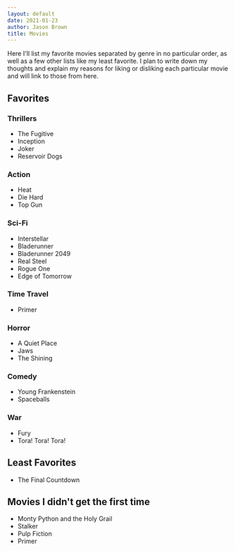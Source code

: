 ```yaml
---
layout: default
date: 2021-01-23
author: Jason Brown
title: Movies
---
```

Here I'll list my favorite movies separated by genre in no particular order, as well as a few other lists like my least favorite. I plan to write down my thoughts and explain my reasons for liking or disliking each particular movie and will link to those from here.

## Favorites

### Thrillers
* The Fugitive
* Inception
* Joker
* Reservoir Dogs

### Action
* Heat
* Die Hard
* Top Gun

### Sci-Fi
* Interstellar
* Bladerunner
* Bladerunner 2049
* Real Steel
* Rogue One
* Edge of Tomorrow

### Time Travel
* Primer

### Horror
* A Quiet Place
* Jaws
* The Shining

### Comedy
* Young Frankenstein
* Spaceballs

### War
* Fury
* Tora! Tora! Tora!

## Least Favorites
* The Final Countdown

## Movies I didn't get the first time
* Monty Python and the Holy Grail
* Stalker
* Pulp Fiction
* Primer

